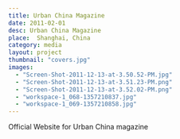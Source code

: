 ```yaml
---
title: Urban China Magazine
date: 2011-02-01
desc: Urban China Magazine
place:  Shanghai, China
category: media
layout: project
thumbnail: "covers.jpg"
images:
  - "Screen-Shot-2011-12-13-at-3.50.52-PM.jpg"
  - "Screen-Shot-2011-12-13-at-3.51.23-PM.png"
  - "Screen-Shot-2011-12-13-at-3.52.02-PM.png"
  - "workspace-1_068-1357210837.jpg"
  - "workspace-1_069-1357210858.jpg"
---
```


Official Website for Urban China magazine
